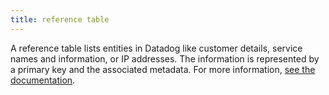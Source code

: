 ```yaml
---
title: reference table
---
```

A reference table lists entities in Datadog like customer details, service names and information, or IP addresses. The information is represented by a primary key and the associated metadata.
For more information, <a href="https://docs.datadoghq.com/logs/guide/reference-tables">see the documentation</a>.